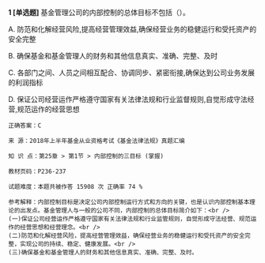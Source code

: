 **1 [单选题]** 基金管理公司的内部控制的总体目标不包括（）。

A. 防范和化解经营风险,提高经营管理效益,确保经营业务的稳健运行和受托资产的安全完整

B. 确保基金和基金管理人的财务和其他信息真实、准确、完整、及时

C. 各部门之间、人员之间相互配合、协调同步、紧密衔接,确保达到公司业务发展的利润指标

D. 保证公司经营运作严格遵守国家有关法律法规和行业监督规则,自觉形成守法经营,规范运作的经营思想

```
正确答案：C

来 源：2018年上半年基金从业资格考试《基金法律法规》真题汇编

知 识 点：第25章 > 第1节 > 内部控制的三目标 (掌握)

教材页码：P236-237

试题难度：本题共被作答 15908 次 正确率 74 %

参考解释：内部控制目标是决定公司内部控制运行方式和方向的关键，也是认识内部控制基本理论的出发点。基金管理人与一般的公司不同，内部控制的总体目标简介如下：<br />
(一)保证公司经营运作严格遵守国家有关法律法规和行业监管规则，自觉形成守法经营、规范运作的经营思想和经营理念。<br />
(二)防范和化解经营风险，提高经营管理效益，确保经营业务的稳健运行和受托资产的安全完整，实现公司的持续、稳定、健康发展。<br />
(三)确保基金和基金管理人的财务和其他信息真实、准确、完整、及时。
```


